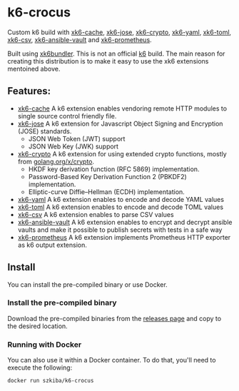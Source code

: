 # k6-crocus

Custom k6 build with [xk6-cache](https://github.com/szkiba/xk6-cache), [xk6-jose](https://github.com/szkiba/xk6-jose), [xk6-crypto](https://github.com/szkiba/xk6-crypto), [xk6-yaml](https://github.com/szkiba/xk6-yaml), [xk6-toml](https://github.com/szkiba/xk6-toml), [xk6-csv](https://github.com/szkiba/xk6-csv), [xk6-ansible-vault](https://github.com/szkiba/xk6-ansible-vault) and [xk6-prometheus](https://github.com/szkiba/xk6-prometheus).

Built using [xk6bundler](https://github.com/szkiba/xk6bundler). This is not an official [k6](https://k6.io) build. The main reason for creating this distribution is to make it easy to use the xk6 extensions mentoined above.

## Features:

- [xk6-cache](https://github.com/szkiba/xk6-cache) A k6 extension enables vendoring remote HTTP modules to single source control friendly file. 
- [xk6-jose](https://github.com/szkiba/xk6-jose) A k6 extension for Javascript Object Signing and Encryption (JOSE) standards.
  - JSON Web Token (JWT) support
  - JSON Web Key (JWK) support
- [xk6-crypto](https://github.com/szkiba/xk6-crypto) A k6 extension for using extended crypto functions, mostly from [golang.org/x/crypto](https://pkg.go.dev/golang.org/x/crypto).
  - HKDF key derivation function (RFC 5869) implementation.
  - Password-Based Key Derivation Function 2 (PBKDF2) implementation.
  - Elliptic-curve Diffie–Hellman (ECDH) implementation.
- [xk6-yaml](https://github.com/szkiba/xk6-yaml) A k6 extension enables to encode and decode YAML values
- [xk6-toml](https://github.com/szkiba/xk6-toml) A k6 extension enables to encode and decode TOML values
- [xk6-csv](https://github.com/szkiba/xk6-csv) A k6 extension enables to parse CSV values
- [xk6-ansible-vault](https://github.com/szkiba/xk6-ansible-vault) A k6 extension enables to encrypt and decrypt ansible vaults and make it possible to publish secrets with tests in a safe way
- [xk6-prometheus](https://github.com/szkiba/xk6-prometheus) A k6 extension implements Prometheus HTTP exporter as k6 output extension.

## Install

You can install the pre-compiled binary or use Docker.

### Install the pre-compiled binary

Download the pre-compiled binaries from the [releases page](https://github.com/szkiba/k6-crocus/releases) and
copy to the desired location.

### Running with Docker

You can also use it within a Docker container. To do that, you'll need to
execute the following:

```sh
docker run szkiba/k6-crocus
```
